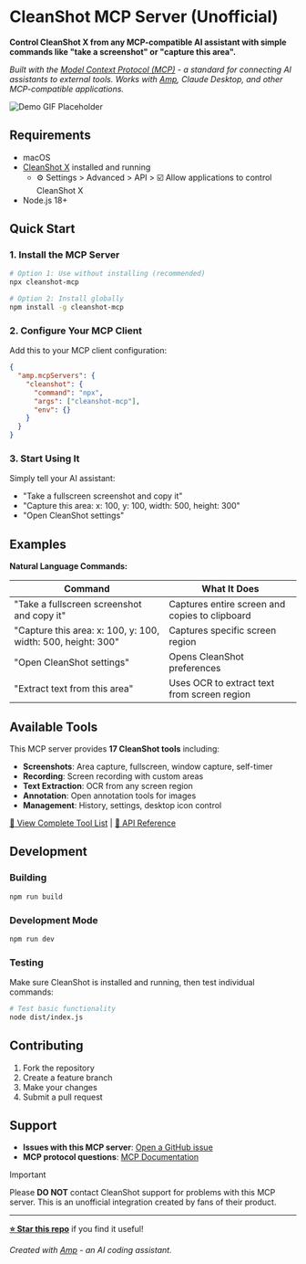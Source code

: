 # CleanShot MCP Server (Unofficial)

**Control CleanShot X from any MCP-compatible AI assistant with simple commands like "take a screenshot" or "capture this area".**

_Built with the [Model Context Protocol (MCP)](https://modelcontextprotocol.io) - a standard for connecting AI assistants to external tools. Works with [Amp](https://ampcode.com), Claude Desktop, and other MCP-compatible applications._

![Demo GIF Placeholder](https://via.placeholder.com/600x300/0066CC/FFFFFF?text=Demo+GIF+Coming+Soon)

## Requirements

- macOS
- [CleanShot X](https://cleanshot.com/) installed and running
  - ⚙️ Settings > Advanced > API > ☑️ Allow applications to control CleanShot X
- Node.js 18+

## Quick Start

### 1. Install the MCP Server

```bash
# Option 1: Use without installing (recommended)
npx cleanshot-mcp

# Option 2: Install globally
npm install -g cleanshot-mcp
```

### 2. Configure Your MCP Client

Add this to your MCP client configuration:

```json
{
  "amp.mcpServers": {
    "cleanshot": {
      "command": "npx",
      "args": ["cleanshot-mcp"],
      "env": {}
    }
  }
}
```

### 3. Start Using It

Simply tell your AI assistant:

- "Take a fullscreen screenshot and copy it"
- "Capture this area: x: 100, y: 100, width: 500, height: 300"
- "Open CleanShot settings"

## Examples

**Natural Language Commands:**

| Command | What It Does |
|---------|-------------|
| "Take a fullscreen screenshot and copy it" | Captures entire screen and copies to clipboard |
| "Capture this area: x: 100, y: 100, width: 500, height: 300" | Captures specific screen region |
| "Open CleanShot settings" | Opens CleanShot preferences |
| "Extract text from this area" | Uses OCR to extract text from screen region |

## Available Tools

This MCP server provides **17 CleanShot tools** including:

- **Screenshots**: Area capture, fullscreen, window capture, self-timer
- **Recording**: Screen recording with custom areas
- **Text Extraction**: OCR from any screen region
- **Annotation**: Open annotation tools for images
- **Management**: History, settings, desktop icon control

[🔧 View Complete Tool List](TOOLS.md) | [📕 API Reference](API.md)

## Development

### Building

```bash
npm run build
```

### Development Mode

```bash
npm run dev
```

### Testing

Make sure CleanShot is installed and running, then test individual commands:

```bash
# Test basic functionality
node dist/index.js
```

## Contributing

1. Fork the repository
2. Create a feature branch
3. Make your changes
4. Submit a pull request

## Support

- **Issues with this MCP server**: [Open a GitHub issue](https://github.com/jdorfman/cleanshot-mcp/issues)
- **MCP protocol questions**: [MCP Documentation](https://modelcontextprotocol.io)

> [!IMPORTANT]
> Please **DO NOT** contact CleanShot support for problems with this MCP server. This is an unofficial integration created by fans of their product.

---

**[⭐ Star this repo](https://github.com/jdorfman/cleanshot-mcp)** if you find it useful!

_Created with [Amp](https://ampcode.com/threads/T-6a3d9fd7-62e8-4e14-b6e8-f1b8ad9c4348) - an AI coding assistant._

